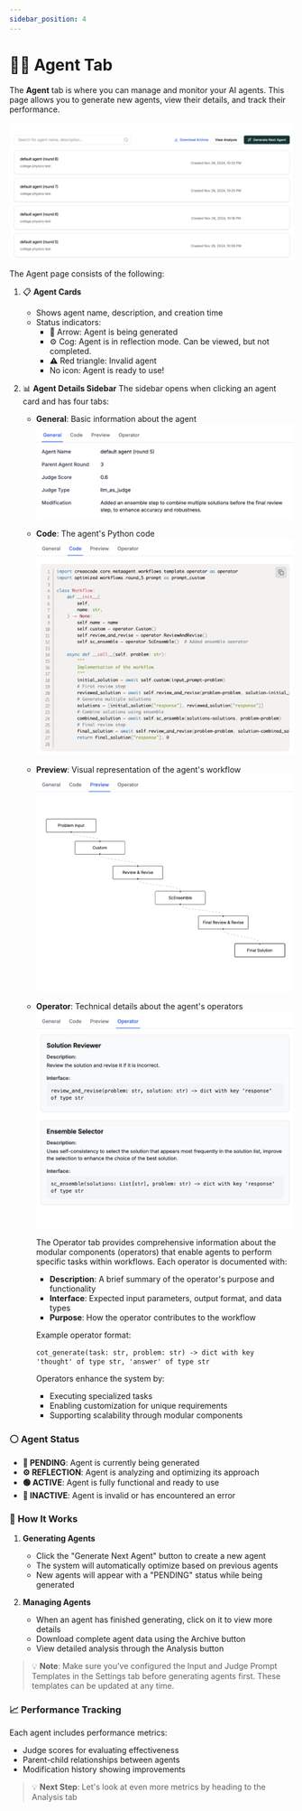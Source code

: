 ```yaml
---
sidebar_position: 4
---
```


# 🧑‍💻 Agent Tab

The **Agent** tab is where you can manage and monitor your AI agents. This page allows you to generate new agents, view their details, and track their performance.

![Agent Page](img/agent_page/agent-page.png)

The Agent page consists of the following:

1. 📋 **Agent Cards**
   - Shows agent name, description, and creation time
   - Status indicators:
     - 🔄 Arrow: Agent is being generated
     - ⚙️ Cog: Agent is in reflection mode. Can be viewed, but not completed.
     - ⚠️ Red triangle: Invalid agent
     - No icon: Agent is ready to use!
2. 📊 **Agent Details Sidebar**
   The sidebar opens when clicking an agent card and has four tabs:

   - **General**: Basic information about the agent
     ![Agent General Tab](img/agent_page/general-tab.png)

   - **Code**: The agent's Python code
     ![Agent Code Tab](img/agent_page/code-tab.png)

   - **Preview**: Visual representation of the agent's workflow
     ![Agent Preview Tab](img/agent_page/preview-tab.png)

   - **Operator**: Technical details about the agent's operators
     ![Agent Operator Tab](img/agent_page/operator-tab.png)

     The Operator tab provides comprehensive information about the modular components (operators) that enable agents to perform specific tasks within workflows. Each operator is documented with:

     - **Description**: A brief summary of the operator's purpose and functionality
     - **Interface**: Expected input parameters, output format, and data types
     - **Purpose**: How the operator contributes to the workflow

     Example operator format:

     ```plaintext
     cot_generate(task: str, problem: str) -> dict with key 'thought' of type str, 'answer' of type str
     ```

     Operators enhance the system by:

     - Executing specialized tasks
     - Enabling customization for unique requirements
     - Supporting scalability through modular components

### ⚪️ Agent Status

- **🔄 PENDING**: Agent is currently being generated
- **⚙️ REFLECTION**: Agent is analyzing and optimizing its approach
- **🟢 ACTIVE**: Agent is fully functional and ready to use
- **🔴 INACTIVE**: Agent is invalid or has encountered an error

### 💫 How It Works

1. **Generating Agents**

   - Click the "Generate Next Agent" button to create a new agent
   - The system will automatically optimize based on previous agents
   - New agents will appear with a "PENDING" status while being generated

2. **Managing Agents**
   - When an agent has finished generating, click on it to view more details
   - Download complete agent data using the Archive button
   - View detailed analysis through the Analysis button

> 💡 **Note**: Make sure you've configured the Input and Judge Prompt Templates in the Settings tab before generating agents first. These templates can be updated at any time.

### 📈 Performance Tracking

Each agent includes performance metrics:

- Judge scores for evaluating effectiveness
- Parent-child relationships between agents
- Modification history showing improvements

> 💡 **Next Step**: Let's look at even more metrics by heading to the Analysis tab
